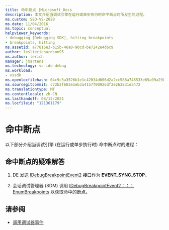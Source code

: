 ```yaml
---
title: 命中断点 |Microsoft Docs
description: 本文介绍当调试引擎在运行或单步执行时命中断点时所发生的过程。
ms.custom: SEO-VS-2020
ms.date: 11/04/2016
ms.topic: conceptual
helpviewer_keywords:
- debugging [Debugging SDK], hitting breakpoints
- breakpoints, hitting
ms.assetid: a77816e3-b15b-46a0-90cd-be7242e4d6c9
author: leslierichardson95
ms.author: lerich
manager: jmartens
ms.technology: vs-ide-debug
ms.workload:
- vssdk
ms.openlocfilehash: 04c9c5a3526b1e1c42034d606d2a2cc588a748533e65a99a2907328be16ac8e3
ms.sourcegitcommit: c72b2f603e1eb3a4157f00926df2e263831ea472
ms.translationtype: MT
ms.contentlocale: zh-CN
ms.lasthandoff: 08/12/2021
ms.locfileid: "121361179"
---
```

# <a name="hit-a-breakpoint"></a>命中断点
以下部分介绍当调试引擎 (在运行或单步执行时) 命中断点时的进程：

## <a name="troubleshoot-a-hit-breakpoint"></a>命中断点的疑难解答

1. DE 发送 [IDebugBreakpointEvent2](../../extensibility/debugger/reference/idebugbreakpointevent2.md) 接口作为 **EVENT_SYNC_STOP**。

2. 会话调试管理器 (SDM) 调用 [IDebugBreakpointEvent2：：： EnumBreakpoints](../../extensibility/debugger/reference/idebugbreakpointevent2-enumbreakpoints.md) 以获取命中的断点。

## <a name="see-also"></a>请参阅
- [调用调试器事件](../../extensibility/debugger/calling-debugger-events.md)
